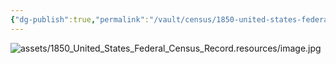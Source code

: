 ```yaml
---
{"dg-publish":true,"permalink":"/vault/census/1850-united-states-federal-census-record-1/","tags":["Marshall-Keenan","Martha-Grose-Keenan"]}
---
```


![assets/1850_United_States_Federal_Census_Record.resources/image.jpg](/img/user/assets/1850_United_States_Federal_Census_Record.resources/image.jpg) 
